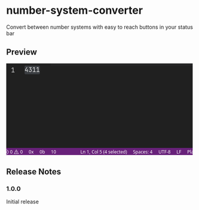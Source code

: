# number-system-converter

Convert between number systems with easy to reach buttons in your status bar

## Preview

![Demo](assets/demo.gif)

## Release Notes

### 1.0.0

Initial release
